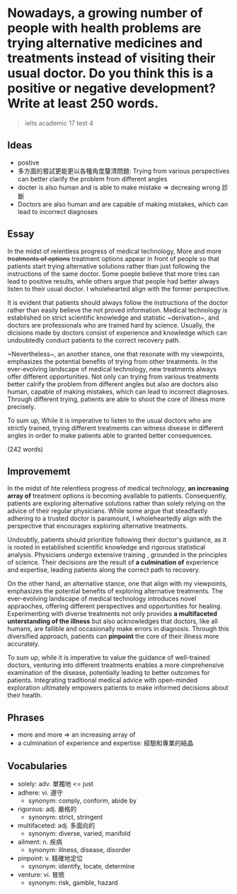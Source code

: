 # Nowadays, a growing number of people with health problems are trying alternative medicines and treatments instead of visiting their usual doctor. Do you think this is a positive or negative development? Write at least 250 words.

> ielts academic 17 test 4

## Ideas

- postive
- 多方面的嘗試更能更以各種角度釐清問題: Trying from various perspectives can better clarify the problem from different angles
- docter is also human and is able to make mistake => decreaing wrong 診斷
- Doctors are also human and are capable of making mistakes, which can lead to incorrect diagnoses

## Essay

In the midst of relentless progress of medical technology, More and more ~~treatments of options~~ treatment options appear in front of people so that patients start trying alternative solutions rather than just following the instructions of the same doctor. Some poeple believe that more tries can lead to positive results, while others argue that people had better always listen to their usual doctor. I wholehearted align with the former perspective.

It is evident that patients should always follow the instructions of the doctor rather than easily believe the not proved information. Medical technology is established on strict scientific knowledge and statistic ~derivation~, and doctors are professionals who are trained hard by science. Usually, the dicisions made by doctors consist of experience and knowledge which can undoubtedly conduct patients to the correct recovery path.

~Nevertheless~, an another stance, one that resonate with my viewpoints, emphasizes the potential benefits of trying from other treatments. In the ever-evolving landscape of medical technology, new treatments always offer different opportunities. Not only can trying from various treatments better calrify the problem from different angles but also are doctors also human, capable of making mistakes, which can lead to incorrect diagnoses. Through different trying, patients are able to shoot the core of illness more precisely.

To sum up, While it is imperative to listen to the usual doctors who are strictly trained, trying different treatments can witness disease in different angles in order to make patients able to granted better consequences.

(242 words)

## Improvememt

In the midst of hte relentless progress of medical technology, **an increasing array of** treatment options is becoming available to patients. Consequently, patients are exploring alternative solutions rather than solely relying on the advice of their regular physicians. While some argue that steadfastly adhering to a trusted doctor is paramount, I wholeheartedly align with the perspective that encourages exploring alternative treatments.

Undoubtly, patients should prioritize following their doctor's guidance, as it is rooted in established scientific knowledge and rigorous statistical analysis. Physicians undergo extensive training , grounded in the principles of science. Their decisions are the result of **a culmination of** experience and expertise, leading patients along the correct path to recovery.

On the other hand, an alternative stance, one that align with my viewpoints, emphasizes the potential benefits of exploring alternative  treatments. The ever-evolving landscape of medical technology introduces  novel appraoches, offering different perspectives and opportunities for healing. Experimenting with diverse treatments not only provides **a multifaceted unterstanding of the illness** but also acknowledges that doctors, like all humans, are fallible and occasionally make errors in diagnosis. Through this diversified approach, patients can **pinpoint** the core of their illness more accurately.

To sum up, while it is imperative to value the guidance of well-trained doctors, venturing into different treatments enables a more cimprehensive examination of the disease, potentially leading to better outcomes for patients. Integrating traditional medical advice with open-minded exploration ultimately empowers patients to make informed decisions about their health.

## Phrases

- more and more => an increasing array of
- a culmination of experience and expertise: 經驗和專業的結晶

## Vocabularies

- solely: adv. 單獨地 <= just
- adhere: vi. 遵守
  - synonym: comply, conform, abide by
- rigorous: adj. 嚴格的
  - synonym: strict, stringent
- multifaceted: adj. 多面向的
  - synonym: diverse, varied, manifold
- ailment: n. 疾病
  - synonym: illness, disease, disorder
- pinpoint: v. 精確地定位
  - synonym: identify, locate, determine
- venture: vi. 冒險
  - synonym: risk, gamble, hazard